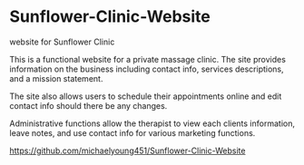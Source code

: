 # Sunflower-Clinic-Website
website for Sunflower Clinic

This is a functional website for a private massage clinic. The site provides information on the business including contact info,
services descriptions, and a mission statement.

The site also allows users to schedule their appointments online and edit contact info should there be any changes.

Administrative functions allow the therapist to view each clients information, leave notes, and use contact info for various 
marketing functions.

https://github.com/michaelyoung451/Sunflower-Clinic-Website

